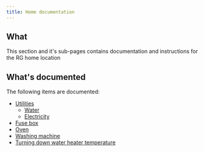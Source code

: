 ```yaml
---
title: Home documentation
---
```


## What

This section and it's sub-pages contains documentation and instructions for the RG home location

## What's documented

The following items are documented:

* [Utilities](utilities/index.md)
  * [Water](utilities/water.md)
  * [Electricity](utilities/electricity.md)
* [Fuse box](cu/consumer-unit.md)
* [Oven](oven/oven.md)
* [Washing machine](washing/washing-machine.md)
* [Turning down water heater temperature](water-heater/reduce-temperature.md)
